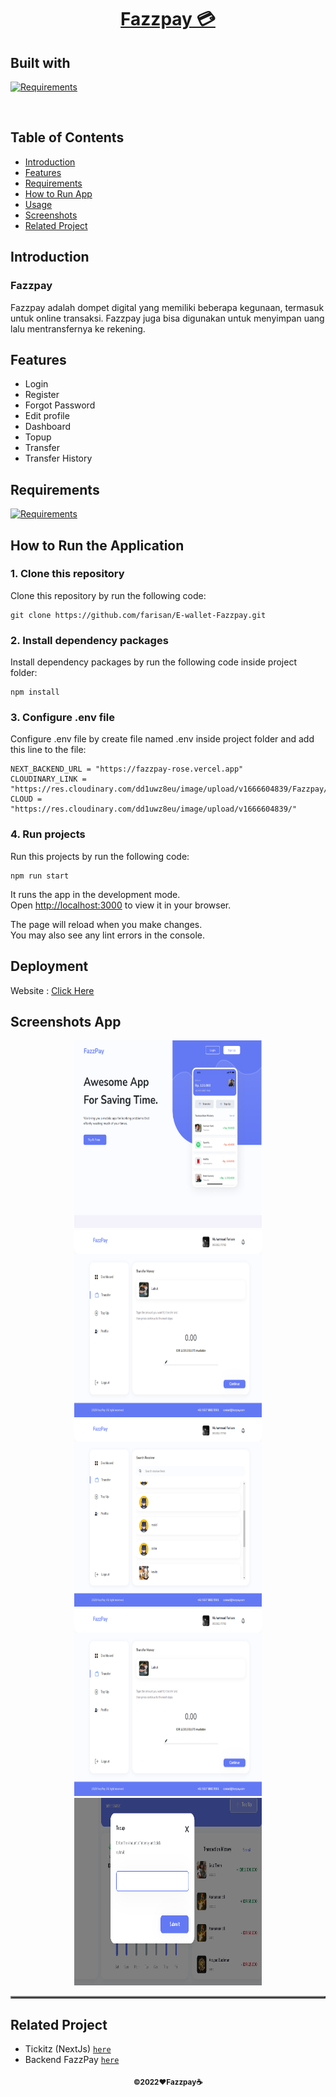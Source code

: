<h1 align="center"><u>Fazzpay 💳</u></h1>
<p align="left">
<h2>Built with</h2>
</p>

[![Requirements](https://skillicons.dev/icons?i=react,next)](https://skillicons.dev)

<br>

## Table of Contents

- [Introduction](#introduction)
- [Features](#features)
- [Requirements](#requirements)
- [How to Run App](#how-to-run-the-application)
- [Usage](#Development)
- [Screenshots](#screenshots)
- [Related Project](#related-project)

## Introduction

<h3>Fazzpay</h3>
<p>Fazzpay adalah dompet digital yang memiliki beberapa kegunaan, termasuk untuk online transaksi. Fazzpay juga bisa digunakan untuk menyimpan uang lalu mentransfernya ke rekening.</p>

## Features

- Login
- Register
- Forgot Password
- Edit profile
- Dashboard
- Topup
- Transfer
- Transfer History

## Requirements

[![Requirements](https://skillicons.dev/icons?i=figma,vscode,vercel)](https://skillicons.dev)

## How to Run the Application

### 1. Clone this repository

Clone this repository by run the following code:

```
git clone https://github.com/farisan/E-wallet-Fazzpay.git
```

### 2. Install dependency packages

Install dependency packages by run the following code inside project folder:

```
npm install
```

### 3. Configure .env file

Configure .env file by create file named .env inside project folder and add this line to the file:

```
NEXT_BACKEND_URL = "https://fazzpay-rose.vercel.app"
CLOUDINARY_LINK = "https://res.cloudinary.com/dd1uwz8eu/image/upload/v1666604839/Fazzpay/example_qx2pf0.png"
CLOUD = "https://res.cloudinary.com/dd1uwz8eu/image/upload/v1666604839/"
```

### 4. Run projects

Run this projects by run the following code:

```
npm run start
```

It runs the app in the development mode.\
Open [http://localhost:3000](http://localhost:3000) to view it in your browser.

The page will reload when you make changes.\
You may also see any lint errors in the console.

## Deployment

Website : [Click Here](https://e-wallet-fazzpay.vercel.app)

## Screenshots App

<table border="2">
    <div align="center">
        <img width="300" height="300" src="./src/assets/readme/fazzpay_dashboard.png">
        <img width="300" height="300" src="./src/assets/readme/fazzpay_tf.png">
        <img width="300" height="300" src="./src/assets/readme/fazzpay_history.png">
        <img width="300" height="300" src="./src/assets/readme/fazzpay_tf.png">
        <img width="300" height="300" src="https://github.com/imbasri-dev/fazzpay-nextjs/blob/master/src/assets/Readme/Topup.png?raw=true">
    </div>
</table>

## Related Project

- Tickitz (NextJs) [`here`](https://lepisa-fe.vercel.app/)
- Backend FazzPay [`here`](https://documenter.getpostman.com/view/23706970/2s8ZDR8RFJ)

<p align="center"><sub><b>&copy;2022❤️Fazzpay☕</b></sub></p>
